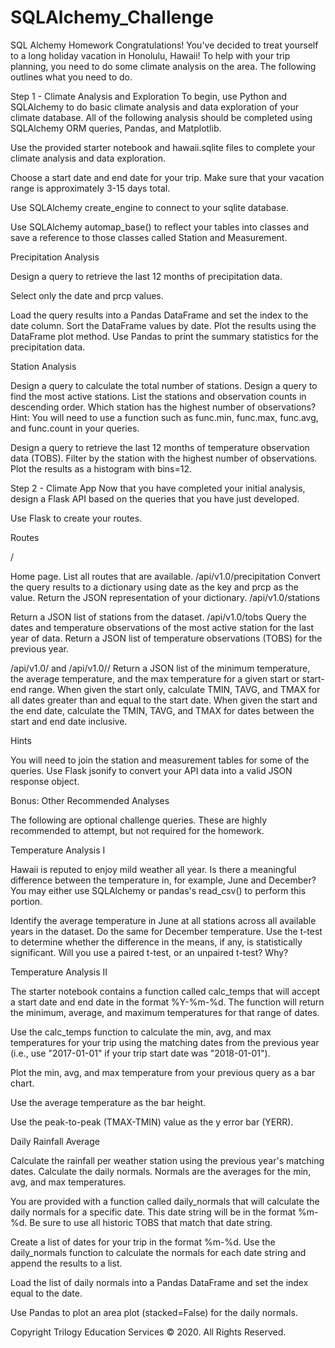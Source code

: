 # SQLAlchemy_Challenge
SQL Alchemy Homework
Congratulations! You've decided to treat yourself to a long holiday vacation in Honolulu, Hawaii! To help with your trip planning, you need to do some climate analysis on the area. The following outlines what you need to do.

Step 1 - Climate Analysis and Exploration
To begin, use Python and SQLAlchemy to do basic climate analysis and data exploration of your climate database. All of the following analysis should be completed using SQLAlchemy ORM queries, Pandas, and Matplotlib.


Use the provided starter notebook and hawaii.sqlite files to complete your climate analysis and data exploration.

Choose a start date and end date for your trip. Make sure that your vacation range is approximately 3-15 days total.

Use SQLAlchemy create_engine to connect to your sqlite database.

Use SQLAlchemy automap_base() to reflect your tables into classes and save a reference to those classes called Station and Measurement.

Precipitation Analysis


Design a query to retrieve the last 12 months of precipitation data.

Select only the date and prcp values.

Load the query results into a Pandas DataFrame and set the index to the date column.
Sort the DataFrame values by date.
Plot the results using the DataFrame plot method.
Use Pandas to print the summary statistics for the precipitation data.


Station Analysis


Design a query to calculate the total number of stations.
Design a query to find the most active stations.
List the stations and observation counts in descending order.
Which station has the highest number of observations?
Hint: You will need to use a function such as func.min, func.max, func.avg, and func.count in your queries.


Design a query to retrieve the last 12 months of temperature observation data (TOBS).
Filter by the station with the highest number of observations.
Plot the results as a histogram with bins=12.



Step 2 - Climate App
Now that you have completed your initial analysis, design a Flask API based on the queries that you have just developed.

Use Flask to create your routes.

Routes

/

Home page.
List all routes that are available.
/api/v1.0/precipitation
Convert the query results to a dictionary using date as the key and prcp as the value.
Return the JSON representation of your dictionary.
/api/v1.0/stations

Return a JSON list of stations from the dataset.
/api/v1.0/tobs
Query the dates and temperature observations of the most active station for the last year of data.
Return a JSON list of temperature observations (TOBS) for the previous year.

/api/v1.0/<start> and /api/v1.0/<start>/<end>
Return a JSON list of the minimum temperature, the average temperature, and the max temperature for a given start or start-end range.
When given the start only, calculate TMIN, TAVG, and TMAX for all dates greater than and equal to the start date.
When given the start and the end date, calculate the TMIN, TAVG, and TMAX for dates between the start and end date inclusive.

Hints

You will need to join the station and measurement tables for some of the queries.
Use Flask jsonify to convert your API data into a valid JSON response object.

Bonus: Other Recommended Analyses

The following are optional challenge queries. These are highly recommended to attempt, but not required for the homework.

Temperature Analysis I

Hawaii is reputed to enjoy mild weather all year. Is there a meaningful difference between the temperature in, for example, June and December?
You may either use SQLAlchemy or pandas's read_csv() to perform this portion.

Identify the average temperature in June at all stations across all available years in the dataset. Do the same for December temperature.
Use the t-test to determine whether the difference in the means, if any, is statistically significant. Will you use a paired t-test, or an unpaired t-test? Why?

Temperature Analysis II

The starter notebook contains a function called calc_temps that will accept a start date and end date in the format %Y-%m-%d. The function will return the minimum, average, and maximum temperatures for that range of dates.

Use the calc_temps function to calculate the min, avg, and max temperatures for your trip using the matching dates from the previous year (i.e., use "2017-01-01" if your trip start date was "2018-01-01").

Plot the min, avg, and max temperature from your previous query as a bar chart.

Use the average temperature as the bar height.

Use the peak-to-peak (TMAX-TMIN) value as the y error bar (YERR).

Daily Rainfall Average

Calculate the rainfall per weather station using the previous year's matching dates.
Calculate the daily normals. Normals are the averages for the min, avg, and max temperatures.

You are provided with a function called daily_normals that will calculate the daily normals for a specific date. This date string will be in the format %m-%d. Be sure to use all historic TOBS that match that date string.

Create a list of dates for your trip in the format %m-%d. Use the daily_normals function to calculate the normals for each date string and append the results to a list.

Load the list of daily normals into a Pandas DataFrame and set the index equal to the date.

Use Pandas to plot an area plot (stacked=False) for the daily normals.


Copyright
Trilogy Education Services © 2020. All Rights Reserved.
